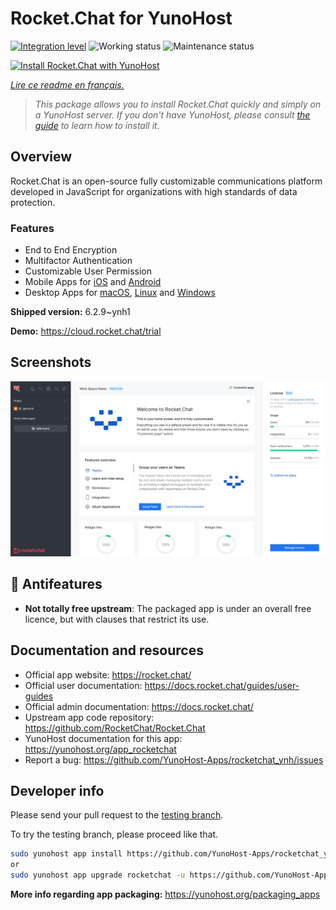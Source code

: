 <!--
N.B.: This README was automatically generated by https://github.com/YunoHost/apps/tree/master/tools/README-generator
It shall NOT be edited by hand.
-->

# Rocket.Chat for YunoHost

[![Integration level](https://dash.yunohost.org/integration/rocketchat.svg)](https://dash.yunohost.org/appci/app/rocketchat) ![Working status](https://ci-apps.yunohost.org/ci/badges/rocketchat.status.svg) ![Maintenance status](https://ci-apps.yunohost.org/ci/badges/rocketchat.maintain.svg)

[![Install Rocket.Chat with YunoHost](https://install-app.yunohost.org/install-with-yunohost.svg)](https://install-app.yunohost.org/?app=rocketchat)

*[Lire ce readme en français.](./README_fr.md)*

> *This package allows you to install Rocket.Chat quickly and simply on a YunoHost server.
If you don't have YunoHost, please consult [the guide](https://yunohost.org/#/install) to learn how to install it.*

## Overview

Rocket.Chat is an open-source fully customizable communications platform developed in JavaScript for organizations with high standards of data protection.

### Features

- End to End Encryption
- Multifactor Authentication
- Customizable User Permission
- Mobile Apps for [iOS](https://apps.apple.com/app/rocket-chat/id1148741252) and [Android](https://play.google.com/store/apps/details?id=chat.rocket.android)
- Desktop Apps for [macOS](https://apps.apple.com/br/app/rocket-chat/id1086818840), [Linux](https://snapcraft.io/rocketchat-desktop) and [Windows](https://releases.rocket.chat/desktop/latest/download)

**Shipped version:** 6.2.9~ynh1

**Demo:** https://cloud.rocket.chat/trial

## Screenshots

![Screenshot of Rocket.Chat](./doc/screenshots/screenshot.jpg)

## :red_circle: Antifeatures

- **Not totally free upstream**: The packaged app is under an overall free licence, but with clauses that restrict its use.

## Documentation and resources

* Official app website: <https://rocket.chat/>
* Official user documentation: <https://docs.rocket.chat/guides/user-guides>
* Official admin documentation: <https://docs.rocket.chat/>
* Upstream app code repository: <https://github.com/RocketChat/Rocket.Chat>
* YunoHost documentation for this app: <https://yunohost.org/app_rocketchat>
* Report a bug: <https://github.com/YunoHost-Apps/rocketchat_ynh/issues>

## Developer info

Please send your pull request to the [testing branch](https://github.com/YunoHost-Apps/rocketchat_ynh/tree/testing).

To try the testing branch, please proceed like that.

``` bash
sudo yunohost app install https://github.com/YunoHost-Apps/rocketchat_ynh/tree/testing --debug
or
sudo yunohost app upgrade rocketchat -u https://github.com/YunoHost-Apps/rocketchat_ynh/tree/testing --debug
```

**More info regarding app packaging:** <https://yunohost.org/packaging_apps>
